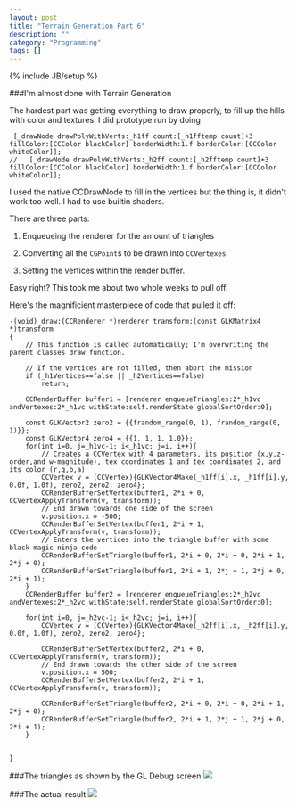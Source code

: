 ```yaml
---
layout: post
title: "Terrain Generation Part 6"
description: ""
category: "Programming"
tags: []
---
```

{% include JB/setup %}

###I'm almost done with Terrain Generation

The hardest part was getting everything to draw properly, to fill up the hills with color and textures. I did prototype run by doing 

     [_drawNode drawPolyWithVerts:_h1ff count:[_h1fftemp count]+3 fillColor:[CCColor blackColor] borderWidth:1.f borderColor:[CCColor whiteColor]];
    //   [_drawNode drawPolyWithVerts:_h2ff count:[_h2fftemp count]+3 fillColor:[CCColor blackColor] borderWidth:1.f borderColor:[CCColor whiteColor]];

I used the native CCDrawNode to fill in the vertices but the thing is, it didn't work too well. I had to use builtin shaders.

There are three parts:

1) Enqueueing the renderer for the amount of triangles

2) Converting all the `CGPoint`s to be drawn into `CCVertexes`. 

3) Setting the vertices within the render buffer.

Easy right? 
This took me about two whole weeks to pull off. 

Here's the magnificient masterpiece of code that pulled it off:

    -(void) draw:(CCRenderer *)renderer transform:(const GLKMatrix4 *)transform
    {
        // This function is called automatically; I'm overwriting the parent classes draw function.
        
        // If the vertices are not filled, then abort the mission
        if (_h1Vertices==false || _h2Vertices==false)
            return;

        CCRenderBuffer buffer1 = [renderer enqueueTriangles:2*_h1vc andVertexes:2*_h1vc withState:self.renderState globalSortOrder:0];
        
        const GLKVector2 zero2 = {{frandom_range(0, 1), frandom_range(0, 1)}};
        const GLKVector4 zero4 = {{1, 1, 1, 1.0}};
        for(int i=0, j=_h1vc-1; i<_h1vc; j=i, i++){
            // Creates a CCVertex with 4 parameters, its position (x,y,z-order,and w-magnitude), tex coordinates 1 and tex coordinates 2, and its color (r,g,b,a)
            CCVertex v = (CCVertex){GLKVector4Make(_h1ff[i].x, _h1ff[i].y, 0.0f, 1.0f), zero2, zero2, zero4};
            CCRenderBufferSetVertex(buffer1, 2*i + 0, CCVertexApplyTransform(v, transform));
            // End drawn towards one side of the screen
            v.position.x = -500;
            CCRenderBufferSetVertex(buffer1, 2*i + 1, CCVertexApplyTransform(v, transform));
            // Enters the vertices into the triangle buffer with some black magic ninja code
            CCRenderBufferSetTriangle(buffer1, 2*i + 0, 2*i + 0, 2*i + 1, 2*j + 0);
            CCRenderBufferSetTriangle(buffer1, 2*i + 1, 2*j + 1, 2*j + 0, 2*i + 1);
        }
        CCRenderBuffer buffer2 = [renderer enqueueTriangles:2*_h2vc andVertexes:2*_h2vc withState:self.renderState globalSortOrder:0];
        
        for(int i=0, j=_h2vc-1; i<_h2vc; j=i, i++){
            CCVertex v = (CCVertex){GLKVector4Make(_h2ff[i].x, _h2ff[i].y, 0.0f, 1.0f), zero2, zero2, zero4};
            
            CCRenderBufferSetVertex(buffer2, 2*i + 0, CCVertexApplyTransform(v, transform));
            // End drawn towards the other side of the screen
            v.position.x = 500;
            CCRenderBufferSetVertex(buffer2, 2*i + 1, CCVertexApplyTransform(v, transform));
            
            CCRenderBufferSetTriangle(buffer2, 2*i + 0, 2*i + 0, 2*i + 1, 2*j + 0);
            CCRenderBufferSetTriangle(buffer2, 2*i + 1, 2*j + 1, 2*j + 0, 2*i + 1);
        }

        
    }

###The triangles as shown by the GL Debug screen
<img class="img-responsive" src="http://www.wilsonzhao.com/img/Terrain_5.png">

###The actual result
<img class="img-responive" src="http://www.wilsonzhao.com/img/Terrain_4.png">

